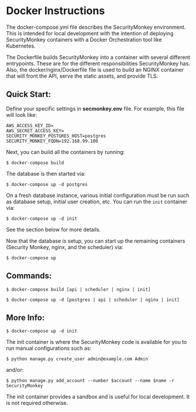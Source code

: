 Docker Instructions
===================

The docker-compose.yml file describes the SecurityMonkey environment. This is intended for local development with the intention of deploying SecurityMonkey containers with a Docker Orchestration tool like Kubernetes.

The Dockerfile builds SecurityMonkey into a container with several different entrypoints. These are for the different responsibilities SecurityMonkey has. Also, the docker/nginx/Dockerfile file is used to build an NGINX container that will front the API, serve the static assets, and provide TLS.

Quick Start:
------------

Define your specific settings in **secmonkey.env** file. For example, this file will look like:

    AWS_ACCESS_KEY_ID=
    AWS_SECRET_ACCESS_KEY=
    SECURITY_MONKEY_POSTGRES_HOST=postgres
    SECURITY_MONKEY_FQDN=192.168.99.100

Next, you can build all the containers by running:

    $ docker-compose build

The database is then started via:

    $ docker-compose up -d postgres

On a fresh database instance, various initial configuration must be run such as database setup, initial user creation, etc. You can run the `init` container via:

    $ docker-compose up -d init

See the section below for more details.

Now that the database is setup, you can start up the remaining containers (Security Monkey, nginx, and the scheduler) via:

    $ docker-compose up

Commands:
---------

    $ docker-compose build [api | scheduler | nginx | init]

    $ docker-compose up -d [postgres | api | scheduler | nginx | init]

More Info:
----------

    $ docker-compose up -d init

The init container is where the SecurityMonkey code is available for you to run manual configurations such as:

    $ python manage.py create_user admin@example.com Admin

and/or:

    $ python manage.py add_account --number $account --name $name -r SecurityMonkey

The init container provides a sandbox and is useful for local development. It is not required otherwise.
